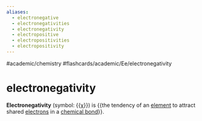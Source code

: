 ```yaml
---
aliases:
  - electronegative
  - electronegativities
  - electronegativity
  - electropositive
  - electropositivities
  - electropositivity
---
```


#academic/chemistry #flashcards/academic/Ee/electronegativity

# electronegativity

__Electronegativity__ (symbol: {{[χ](chi%20(letter).md)}}) is {{the tendency of an [element](chemical%20element.md) to attract shared [electrons](electron.md) in a [chemical bond](chemical%20bond.md)}}. <!--SR:!2023-06-06,50,290!2023-04-25,14,230-->
